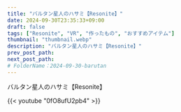 ```yaml
---
title: "バルタン星人のハサミ【Resonite】"
date: 2024-09-30T23:35:33+09:00
draft: false
tags: ["Resonite", "VR", "作ったもの", "おすすめアイテム"]
thumbnail: "thumbnail.webp"
description: "バルタン星人のハサミ【Resonite】"
prev_post_path:
next_post_path:
# FolderName：2024-09-30-barutan
---
```


バルタン星人のハサミ【Resonite】

{{< youtube "0fO8ufU2pb4" >}}
